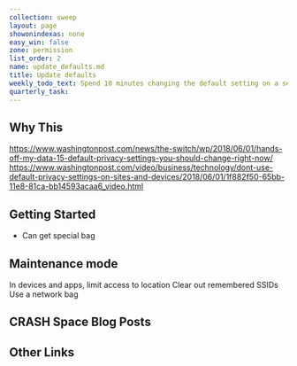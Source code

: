 ```yaml
---
collection: sweep
layout: page
showonindexas: none
easy_win: false
zone: permission
list_order: 2
name: update_defaults.md
title: Update defaults
weekly_todo_text: Spend 10 minutes changing the default setting on a service you use, social media, navigation, search engines etc.
quarterly_task:
---
```

## Why This

<https://www.washingtonpost.com/news/the-switch/wp/2018/06/01/hands-off-my-data-15-default-privacy-settings-you-should-change-right-now/>
<https://www.washingtonpost.com/video/business/technology/dont-use-default-privacy-settings-on-sites-and-devices/2018/06/01/1f882f50-65bb-11e8-81ca-bb14593acaa6_video.html>



## Getting Started

- Can get special bag

## Maintenance mode

In devices and apps, limit access to location
Clear out remembered SSIDs
Use a network bag

## CRASH Space Blog Posts

## Other Links
